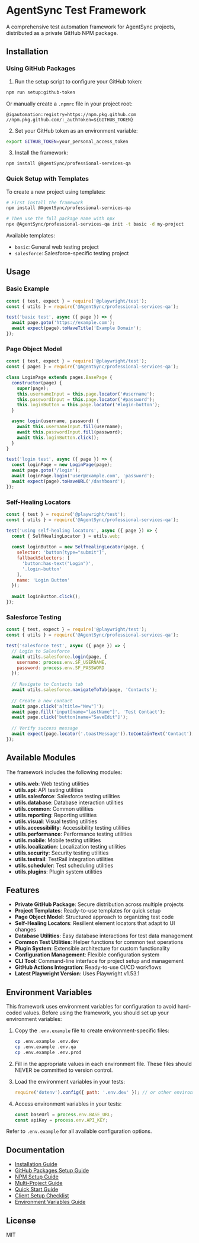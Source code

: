 # AgentSync Test Framework

A comprehensive test automation framework for AgentSync projects, distributed as a private GitHub NPM package.

## Installation

### Using GitHub Packages

1. Run the setup script to configure your GitHub token:

```bash
npm run setup:github-token
```

Or manually create a `.npmrc` file in your project root:

```
@igautomation:registry=https://npm.pkg.github.com
//npm.pkg.github.com/:_authToken=${GITHUB_TOKEN}
```

2. Set your GitHub token as an environment variable:

```bash
export GITHUB_TOKEN=your_personal_access_token
```

3. Install the framework:

```bash
npm install @AgentSync/professional-services-qa
```

### Quick Setup with Templates

To create a new project using templates:

```bash
# First install the framework
npm install @AgentSync/professional-services-qa

# Then use the full package name with npx
npx @AgentSync/professional-services-qa init -t basic -d my-project
```

Available templates:
- `basic`: General web testing project
- `salesforce`: Salesforce-specific testing project

## Usage

### Basic Example

```javascript
const { test, expect } = require('@playwright/test');
const { utils } = require('@AgentSync/professional-services-qa');

test('basic test', async ({ page }) => {
  await page.goto('https://example.com');
  await expect(page).toHaveTitle('Example Domain');
});
```

### Page Object Model

```javascript
const { test, expect } = require('@playwright/test');
const { pages } = require('@AgentSync/professional-services-qa');

class LoginPage extends pages.BasePage {
  constructor(page) {
    super(page);
    this.usernameInput = this.page.locator('#username');
    this.passwordInput = this.page.locator('#password');
    this.loginButton = this.page.locator('#login-button');
  }

  async login(username, password) {
    await this.usernameInput.fill(username);
    await this.passwordInput.fill(password);
    await this.loginButton.click();
  }
}

test('login test', async ({ page }) => {
  const loginPage = new LoginPage(page);
  await page.goto('/login');
  await loginPage.login('user@example.com', 'password');
  await expect(page).toHaveURL('/dashboard');
});
```

### Self-Healing Locators

```javascript
const { test } = require('@playwright/test');
const { utils } = require('@AgentSync/professional-services-qa');

test('using self-healing locators', async ({ page }) => {
  const { SelfHealingLocator } = utils.web;
  
  const loginButton = new SelfHealingLocator(page, {
    selector: 'button[type="submit"]',
    fallbackSelectors: [
      'button:has-text("Login")',
      '.login-button'
    ],
    name: 'Login Button'
  });
  
  await loginButton.click();
});
```

### Salesforce Testing

```javascript
const { test, expect } = require('@playwright/test');
const { utils } = require('@AgentSync/professional-services-qa');

test('salesforce test', async ({ page }) => {
  // Login to Salesforce
  await utils.salesforce.login(page, {
    username: process.env.SF_USERNAME,
    password: process.env.SF_PASSWORD
  });
  
  // Navigate to Contacts tab
  await utils.salesforce.navigateToTab(page, 'Contacts');
  
  // Create a new contact
  await page.click('a[title="New"]');
  await page.fill('input[name="lastName"]', 'Test Contact');
  await page.click('button[name="SaveEdit"]');
  
  // Verify success message
  await expect(page.locator('.toastMessage')).toContainText('Contact');
});
```

## Available Modules

The framework includes the following modules:

- **utils.web**: Web testing utilities
- **utils.api**: API testing utilities
- **utils.salesforce**: Salesforce testing utilities
- **utils.database**: Database interaction utilities
- **utils.common**: Common utilities
- **utils.reporting**: Reporting utilities
- **utils.visual**: Visual testing utilities
- **utils.accessibility**: Accessibility testing utilities
- **utils.performance**: Performance testing utilities
- **utils.mobile**: Mobile testing utilities
- **utils.localization**: Localization testing utilities
- **utils.security**: Security testing utilities
- **utils.testrail**: TestRail integration utilities
- **utils.scheduler**: Test scheduling utilities
- **utils.plugins**: Plugin system utilities

## Features

- **Private GitHub Package**: Secure distribution across multiple projects
- **Project Templates**: Ready-to-use templates for quick setup
- **Page Object Model**: Structured approach to organizing test code
- **Self-Healing Locators**: Resilient element locators that adapt to UI changes
- **Database Utilities**: Easy database interactions for test data management
- **Common Test Utilities**: Helper functions for common test operations
- **Plugin System**: Extensible architecture for custom functionality
- **Configuration Management**: Flexible configuration system
- **CLI Tool**: Command-line interface for project setup and management
- **GitHub Actions Integration**: Ready-to-use CI/CD workflows
- **Latest Playwright Version**: Uses Playwright v1.53.1

## Environment Variables

This framework uses environment variables for configuration to avoid hard-coded values. Before using the framework, you should set up your environment variables:

1. Copy the `.env.example` file to create environment-specific files:
   ```bash
   cp .env.example .env.dev
   cp .env.example .env.qa
   cp .env.example .env.prod
   ```

2. Fill in the appropriate values in each environment file. These files should NEVER be committed to version control.

3. Load the environment variables in your tests:
   ```javascript
   require('dotenv').config({ path: '.env.dev' }); // or other environment
   ```

4. Access environment variables in your tests:
   ```javascript
   const baseUrl = process.env.BASE_URL;
   const apiKey = process.env.API_KEY;
   ```

Refer to `.env.example` for all available configuration options.

## Documentation

- [Installation Guide](docs/INSTALLATION.md)
- [GitHub Packages Setup Guide](docs/GITHUB_PACKAGES_SETUP.md)
- [NPM Setup Guide](docs/npm-setup.md)
- [Multi-Project Guide](docs/MULTI_PROJECT_GUIDE.md)
- [Quick Start Guide](docs/QUICK_START.md)
- [Client Setup Checklist](docs/CLIENT_SETUP_CHECKLIST.md)
- [Environment Variables Guide](docs/ENVIRONMENT_VARIABLES.md)

## License

MIT